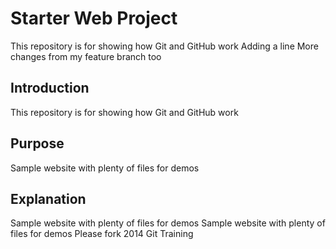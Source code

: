# Starter Web Project

This repository is for showing how Git and GitHub work
Adding  a line
More changes from my feature branch too

## Introduction
This repository is for showing how Git and GitHub work

## Purpose

Sample website with plenty of files for demos


## Explanation

Sample website with plenty of files for demos
Sample website with plenty of files for demos
Please fork
2014  Git Training